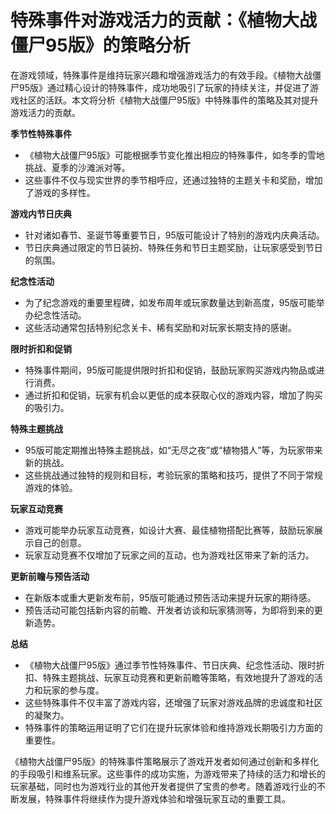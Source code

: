 # 特殊事件对游戏活力的贡献：《植物大战僵尸95版》的策略分析

在游戏领域，特殊事件是维持玩家兴趣和增强游戏活力的有效手段。《植物大战僵尸95版》通过精心设计的特殊事件，成功地吸引了玩家的持续关注，并促进了游戏社区的活跃。本文将分析《植物大战僵尸95版》中特殊事件的策略及其对提升游戏活力的贡献。

**季节性特殊事件**
- 《植物大战僵尸95版》可能根据季节变化推出相应的特殊事件，如冬季的雪地挑战、夏季的沙滩派对等。
- 这些事件不仅与现实世界的季节相呼应，还通过独特的主题关卡和奖励，增加了游戏的多样性。

**游戏内节日庆典**
- 针对诸如春节、圣诞节等重要节日，95版可能设计了特别的游戏内庆典活动。
- 节日庆典通过限定的节日装扮、特殊任务和节日主题奖励，让玩家感受到节日的氛围。

**纪念性活动**
- 为了纪念游戏的重要里程碑，如发布周年或玩家数量达到新高度，95版可能举办纪念性活动。
- 这些活动通常包括特别纪念关卡、稀有奖励和对玩家长期支持的感谢。

**限时折扣和促销**
- 特殊事件期间，95版可能提供限时折扣和促销，鼓励玩家购买游戏内物品或进行消费。
- 通过折扣和促销，玩家有机会以更低的成本获取心仪的游戏内容，增加了购买的吸引力。

**特殊主题挑战**
- 95版可能定期推出特殊主题挑战，如“无尽之夜”或“植物猎人”等，为玩家带来新的挑战。
- 这些挑战通过独特的规则和目标，考验玩家的策略和技巧，提供了不同于常规游戏的体验。

**玩家互动竞赛**
- 游戏可能举办玩家互动竞赛，如设计大赛、最佳植物搭配比赛等，鼓励玩家展示自己的创意。
- 玩家互动竞赛不仅增加了玩家之间的互动，也为游戏社区带来了新的活力。

**更新前瞻与预告活动**
- 在新版本或重大更新发布前，95版可能通过预告活动来提升玩家的期待感。
- 预告活动可能包括新内容的前瞻、开发者访谈和玩家猜测等，为即将到来的更新造势。

**总结**
- 《植物大战僵尸95版》通过季节性特殊事件、节日庆典、纪念性活动、限时折扣、特殊主题挑战、玩家互动竞赛和更新前瞻等策略，有效地提升了游戏的活力和玩家的参与度。
- 这些特殊事件不仅丰富了游戏内容，还增强了玩家对游戏品牌的忠诚度和社区的凝聚力。
- 特殊事件的策略运用证明了它们在提升玩家体验和维持游戏长期吸引力方面的重要性。

《植物大战僵尸95版》的特殊事件策略展示了游戏开发者如何通过创新和多样化的手段吸引和维系玩家。这些事件的成功实施，为游戏带来了持续的活力和增长的玩家基础，同时也为游戏行业的其他开发者提供了宝贵的参考。随着游戏行业的不断发展，特殊事件将继续作为提升游戏体验和增强玩家互动的重要工具。